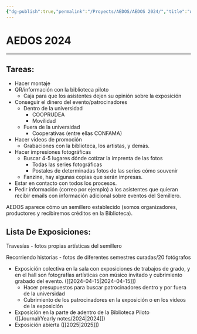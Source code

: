 ```yaml
---
{"dg-publish":true,"permalink":"/Proyects/AEDOS/AEDOS 2024/","title":"AEDOS 2024","updated":"2024-02-28T14:29:31.127-05:00"}
---
```



# AEDOS 2024

---

## Tareas:

- Hacer montaje
- QR/información con la biblioteca piloto
	- Caja para que los asistentes dejen su opinión sobre la exposición
- Conseguir el dinero del evento/patrocinadores
	- Dentro de la universidad
		- COOPRUDEA
		- Movilidad
	- Fuera de la universidad
		- Cooperativas (entre ellas CONFAMA)
- Hacer videos de promoción
	- Grabaciones con la biblioteca, los artistas, y demás.
- Hacer impresiones fotográficas
	- Buscar 4-5 lugares dónde cotizar la imprenta de las fotos
		- Todas las series fotográficas
		- Postales de determinadas fotos de las series cómo souvenir
	- Fanzine, hay algunas copias que serán impresas.
- Estar en contacto con todos los procesos.
- Pedir información (correo por ejemplo) a los asistentes que quieran recibir emails con información adicional sobre eventos del Semillero.

AEDOS aparece cómo un semillero establecido (somos organizadores, productores y recibiremos créditos en la Biblioteca).

## Lista De Exposiciones:

Travesías - fotos propias artísticas del semillero

Recorriendo historias - fotos de diferentes semestres curadas/20 fotógrafos

- Exposición colectiva en la sala con exposiciones de trabajos de grado, y en el hall son fotografías artísticas con músico invitado y cubrimiento grabado del evento. ([[2024-04-15\|2024-04-15]])
	- Hacer presupuestos para buscar patrocinadores dentro y por fuera de la universidad
	- Cubrimiento de los patrocinadores en la exposición o en los videos de la exposición
- Exposición en la parte de adentro de la Biblioteca Piloto ([[Journal/Yearly notes/2024\|2024]])
- Exposición abierta ([[2025\|2025]])

